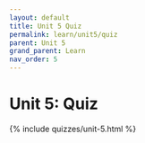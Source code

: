 ```yaml
---
layout: default
title: Unit 5 Quiz
permalink: learn/unit5/quiz
parent: Unit 5
grand_parent: Learn
nav_order: 5
---
```


# Unit 5: Quiz

{% include quizzes/unit-5.html %}
